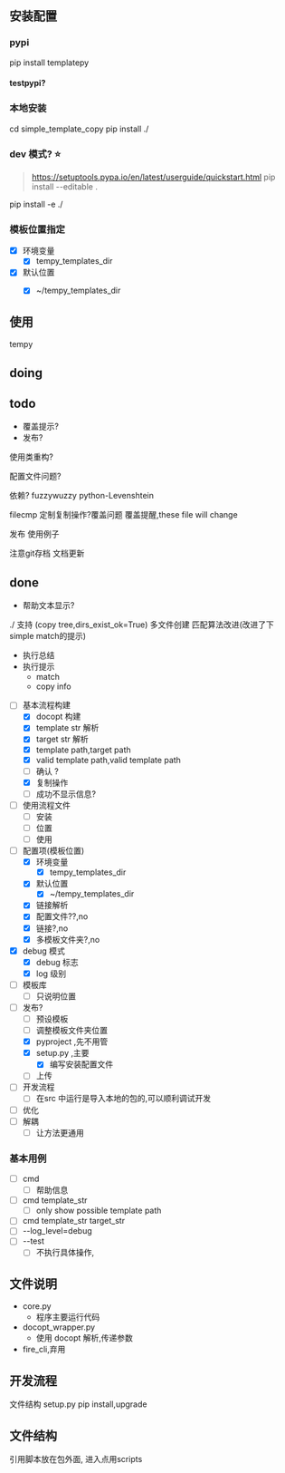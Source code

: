 
## 安装配置

### pypi
pip install templatepy

#### testpypi?


### 本地安装
cd simple_template_copy
pip install ./


### dev 模式? ⭐
> https://setuptools.pypa.io/en/latest/userguide/quickstart.html
pip install --editable .

pip install -e ./
### 模板位置指定

- [x] 环境变量
  - [x] tempy_templates_dir
- [x] 默认位置
  - [x] ~/tempy_templates_dir


## 使用 
tempy




## doing



## todo
* 覆盖提示?
* 发布?



使用类重构?

配置文件问题?

依赖?
  fuzzywuzzy
  python-Levenshtein

filecmp
定制复制操作?覆盖问题
覆盖提醒,these file will change

发布
使用例子

注意git存档
文档更新


## done
* 帮助文本显示?

./ 支持 (copy tree,dirs_exist_ok=True)
多文件创建
匹配算法改进(改进了下simple match的提示)
* 执行总结
* 执行提示
  * match
  * copy info

- [ ] 基本流程构建
  - [x] docopt 构建
  - [x] template str 解析
  - [x] target str 解析
  - [x] template path,target path
  - [x] valid template path,valid template path
  - [ ] 确认 ?
  - [x] 复制操作
  - [ ] 成功不显示信息?
- [ ] 使用流程文件
  - [ ] 安装
  - [ ] 位置
  - [ ] 使用
- [ ] 配置项(模板位置)
  - [x] 环境变量
    - [x] tempy_templates_dir
  - [x] 默认位置
    - [x] ~/tempy_templates_dir
  - [x] 链接解析
  - [x] 配置文件??,no
  - [x] 链接?,no
  - [x] 多模板文件夹?,no
- [x] debug 模式
  - [x] debug 标志
  - [x] log 级别
- [ ] 模板库
  - [ ] 只说明位置
- [ ] 发布?
  - [ ] 预设模板
  - [ ] 调整模板文件夹位置
  - [x] pyproject ,先不用管
  - [x] setup.py ,主要
    - [x] 编写安装配置文件
  - [ ] 上传
- [ ] 开发流程 
  - [ ] 在src 中运行是导入本地的包的,可以顺利调试开发
- [ ] 优化
- [ ] 解耦
  - [ ] 让方法更通用

### 基本用例
- [ ] cmd 
  - [ ] 帮助信息
- [ ] cmd template_str
  - [ ] only show possible template path
- [ ] cmd template_str target_str
- [ ] --log_level=debug
- [ ] --test
  - [ ] 不执行具体操作,

## 文件说明
* core.py
  * 程序主要运行代码
* docopt_wrapper.py 
  * 使用 docopt 解析,传递参数
* fire_cli,弃用


## 开发流程
文件结构
setup.py
pip install,upgrade



## 文件结构
引用脚本放在包外面,
进入点用scripts